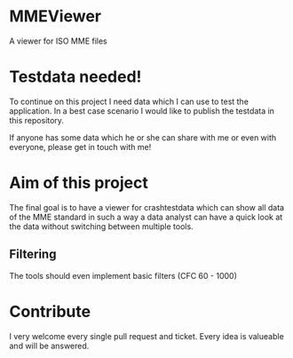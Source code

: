 # MMEViewer
A viewer for ISO MME files

# Testdata needed!
To continue on this project I need data which I can use to test the application. In a best case scenario I would like to publish the testdata in this repository.

If anyone has some data which he or she can share with me or even with everyone, please get in touch with me!

# Aim of this project
The final goal is to have a viewer for crashtestdata which can show all data of the MME standard in such a way a data analyst can have a quick look at the data without switching between multiple tools.

## Filtering
The tools should even implement basic filters (CFC 60 - 1000)

# Contribute
I very welcome every single pull request and ticket. Every idea is valueable and will be answered. 
